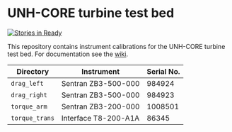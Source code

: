 UNH-CORE turbine test bed
=========================

[![Stories in Ready](https://badge.waffle.io/unh-core/turbine-test-bed.png?label=ready&title=Ready)](https://waffle.io/unh-core/turbine-test-bed)

This repository contains instrument calibrations for the UNH-CORE turbine test 
bed. For documentation see the 
[wiki](https://github.com/UNH-CORE/turbine-test-bed/wiki).

| Directory      | Instrument           | Serial No. |
|----------------|----------------------|------------|
| `drag_left`    | Sentran ZB3-500-000  | 984924     |
| `drag_right`   | Sentran ZB3-500-000  | 984923     |
| `torque_arm`   | Sentran ZB3-200-000  | 1008501    |
| `torque_trans` | Interface T8-200-A1A | 86345      |


